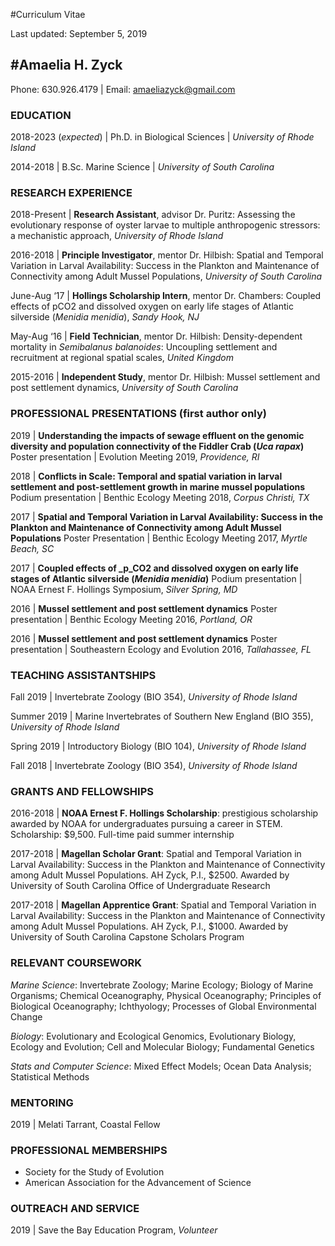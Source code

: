 #Curriculum Vitae

Last updated: September 5, 2019

#Amaelia H. Zyck
----
Phone: 630.926.4179 | Email: amaeliazyck@gmail.com

### EDUCATION
2018-2023 (_expected_) | Ph.D. in Biological Sciences | _University of Rhode Island_

2014-2018 | B.Sc. Marine Science | _University of South Carolina_

### RESEARCH EXPERIENCE
2018-Present | **Research Assistant**, advisor Dr. Puritz: Assessing the evolutionary response of oyster larvae to multiple anthropogenic stressors: a mechanistic approach, _University of Rhode Island_

2016-2018 | **Principle Investigator**, mentor Dr. Hilbish: Spatial and Temporal Variation in Larval Availability: Success in the Plankton and Maintenance of Connectivity among Adult Mussel Populations, _University of South Carolina_

June-Aug ‘17 | **Hollings Scholarship Intern**, mentor Dr. Chambers: Coupled effects of pCO2 and dissolved oxygen on early life stages of Atlantic silverside (_Menidia menidia_), _Sandy Hook, NJ_

May-Aug ‘16 | **Field Technician**, mentor Dr. Hilbish: Density-dependent mortality in _Semibalanus balanoides_: Uncoupling settlement and recruitment at regional spatial scales, _United Kingdom_

2015-2016 | **Independent Study**, mentor Dr. Hilbish: Mussel settlement and post settlement dynamics, _University of South Carolina_

### PROFESSIONAL PRESENTATIONS (first author only)
2019 | **Understanding the impacts of sewage effluent on the genomic diversity and population connectivity of the Fiddler Crab (_Uca rapax_)** Poster presentation | Evolution Meeting 2019, _Providence, RI_

2018 | **Conflicts in Scale: Temporal and spatial variation in larval settlement and post-settlement growth in marine mussel populations** Podium presentation | Benthic Ecology Meeting 2018, _Corpus Christi, TX_

2017 | **Spatial and Temporal Variation in Larval Availability: Success in the Plankton and Maintenance of Connectivity among Adult Mussel Populations** Poster Presentation | Benthic Ecology Meeting 2017, _Myrtle Beach, SC_

2017 | **Coupled effects of _p_CO2 and dissolved oxygen on early life stages of Atlantic
silverside (_Menidia menidia_)** Podium presentation | NOAA Ernest F. Hollings Symposium, _Silver Spring, MD_

2016 | **Mussel settlement and post settlement dynamics** Poster presentation | Benthic Ecology Meeting 2016, _Portland, OR_

2016 | **Mussel settlement and post settlement dynamics** Poster presentation | Southeastern Ecology and Evolution 2016, _Tallahassee, FL_

### TEACHING ASSISTANTSHIPS
Fall 2019 | Invertebrate Zoology (BIO 354), _University of Rhode Island_

Summer 2019 | Marine Invertebrates of Southern New England (BIO 355), _University of Rhode Island_

Spring 2019 | Introductory Biology (BIO 104), _University of Rhode Island_

Fall 2018 | Invertebrate Zoology (BIO 354), _University of Rhode Island_

### GRANTS AND FELLOWSHIPS
2016-2018 | **NOAA Ernest F. Hollings Scholarship**: prestigious scholarship awarded by NOAA for undergraduates pursuing a career in STEM. Scholarship: $9,500. Full-time paid summer internship

2017-2018 | **Magellan Scholar Grant**: Spatial and Temporal Variation in Larval Availability: Success in the Plankton and Maintenance of Connectivity among Adult Mussel Populations. AH Zyck, P.I., $2500. Awarded by University of South Carolina Office of Undergraduate Research

2017-2018 | **Magellan Apprentice Grant**: Spatial and Temporal Variation in Larval Availability: Success in the Plankton and Maintenance of Connectivity among Adult Mussel Populations. AH Zyck, P.I., $1000. Awarded by University of South Carolina Capstone Scholars Program

### RELEVANT COURSEWORK
_Marine Science_: Invertebrate Zoology; Marine Ecology; Biology of Marine Organisms; Chemical Oceanography, Physical Oceanography; Principles of Biological Oceanography; Ichthyology; Processes of Global Environmental Change

_Biology_: Evolutionary and Ecological Genomics, Evolutionary Biology, Ecology and Evolution; Cell and Molecular Biology; Fundamental Genetics

_Stats and Computer Science_: Mixed Effect Models; Ocean Data Analysis; Statistical Methods

### MENTORING

2019 | Melati Tarrant, Coastal Fellow

### PROFESSIONAL MEMBERSHIPS
* Society for the Study of Evolution
* American Association for the Advancement of Science

### OUTREACH AND SERVICE
2019 | Save the Bay Education Program, _Volunteer_
